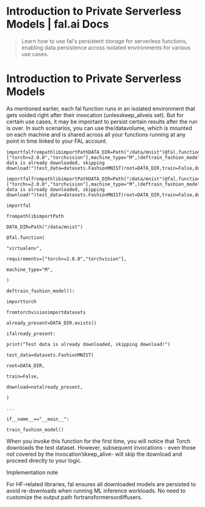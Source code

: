 # Introduction to Private Serverless Models | fal.ai Docs


> Learn how to use fal's persistent storage for serverless functions, enabling data persistence across isolated environments for various use cases.


# Introduction to Private Serverless Models

As mentioned earlier, each fal function runs in an isolated environment that gets voided right after their invocation (unlesskeep_aliveis set). But for certain use cases, it may be important to persist certain results after the run is over. In such scenarios, you can use the/datavolume, which is mounted on each machine and is shared across all your functions running at any point in time linked to your FAL account.

```
importfalfrompathlibimportPathDATA_DIR=Path("/data/mnist")@fal.function("virtualenv",requirements=["torch>=2.0.0","torchvision"],machine_type="M",)deftrain_fashion_model():importtorchfromtorchvisionimportdatasetsalready_present=DATA_DIR.exists()ifalready_present:print("Test data is already downloaded, skipping download!")test_data=datasets.FashionMNIST(root=DATA_DIR,train=False,download=notalready_present,)...if__name__=="__main__":train_fashion_model()
```

```
importfalfrompathlibimportPathDATA_DIR=Path("/data/mnist")@fal.function("virtualenv",requirements=["torch>=2.0.0","torchvision"],machine_type="M",)deftrain_fashion_model():importtorchfromtorchvisionimportdatasetsalready_present=DATA_DIR.exists()ifalready_present:print("Test data is already downloaded, skipping download!")test_data=datasets.FashionMNIST(root=DATA_DIR,train=False,download=notalready_present,)...if__name__=="__main__":train_fashion_model()
```

```
importfal
```

```
frompathlibimportPath
```

```
DATA_DIR=Path("/data/mnist")
```

```
@fal.function(
```

```
"virtualenv",
```

```
requirements=["torch>=2.0.0","torchvision"],
```

```
machine_type="M",
```

```
)
```

```
deftrain_fashion_model():
```

```
importtorch
```

```
fromtorchvisionimportdatasets
```

```
already_present=DATA_DIR.exists()
```

```
ifalready_present:
```

```
print("Test data is already downloaded, skipping download!")
```

```
test_data=datasets.FashionMNIST(
```

```
root=DATA_DIR,
```

```
train=False,
```

```
download=notalready_present,
```

```
)
```

```
...
```

```
if__name__=="__main__":
```

```
train_fashion_model()
```

When you invoke this function for the first time, you will notice that Torch downloads the test dataset. However, subsequent invocations - even those not covered by the invocation’skeep_alive- will skip the download and proceed directly to your logic.

Implementation note

For HF-related libraries, fal ensures all downloaded models are persisted to
avoid re-downloads when running ML inference workloads. No need to customize
the output path fortransformersordiffusers.